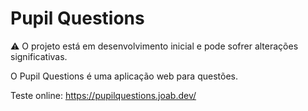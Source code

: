 # Pupil Questions

⚠️ O projeto está em desenvolvimento inicial e pode sofrer alterações significativas.

O Pupil Questions é uma aplicação web para questões.

Teste online: <https://pupilquestions.joab.dev/>
